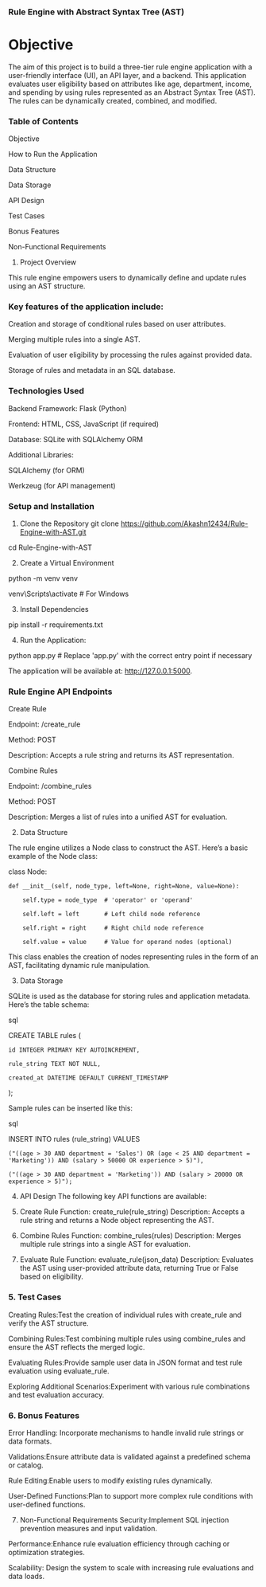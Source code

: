 ### Rule Engine with Abstract Syntax Tree (AST)
# Objective
The aim of this project is to build a three-tier rule engine application with a user-friendly interface (UI), an API layer, and a backend. This application evaluates user eligibility based on attributes like age, department, income, and spending by using rules represented as an Abstract Syntax Tree (AST). The rules can be dynamically created, combined, and modified.

### Table of Contents
Objective

How to Run the Application

Data Structure

Data Storage

API Design

Test Cases

Bonus Features

Non-Functional Requirements




1. Project Overview

This rule engine empowers users to dynamically define and update rules using an AST structure.
###  Key features of the application include:

Creation and storage of conditional rules based on user attributes.

Merging multiple rules into a single AST.

Evaluation of user eligibility by processing the rules against provided data.

Storage of rules and metadata in an SQL database.


### Technologies Used
Backend Framework: Flask (Python)

Frontend: HTML, CSS, JavaScript (if required)

Database: SQLite with SQLAlchemy ORM

Additional Libraries:

SQLAlchemy (for ORM)

Werkzeug (for API management)

### Setup and Installation
1. Clone the Repository
git clone https://github.com/Akashn12434/Rule-Engine-with-AST.git

cd Rule-Engine-with-AST

2. Create a Virtual Environment

python -m venv venv


venv\Scripts\activate      # For Windows

3. Install Dependencies

pip install -r requirements.txt

4. Run the Application:

python app.py  # Replace 'app.py' with the correct entry point if necessary

The application will be available at: http://127.0.0.1:5000.


### Rule Engine API Endpoints
Create Rule

Endpoint: /create_rule

Method: POST

Description: Accepts a rule string and returns its AST representation.

Combine Rules

Endpoint: /combine_rules

Method: POST

Description: Merges a list of rules into a unified AST for evaluation.

2. Data Structure

The rule engine utilizes a Node class to construct the AST. Here’s a basic example of the Node class:


class Node:

    def __init__(self, node_type, left=None, right=None, value=None):
        
        self.type = node_type  # 'operator' or 'operand'
        
        self.left = left       # Left child node reference
        
        self.right = right     # Right child node reference
        
        self.value = value     # Value for operand nodes (optional)
        
This class enables the creation of nodes representing rules in the form of an AST, facilitating dynamic rule manipulation.

3. Data Storage
   
SQLite is used as the database for storing rules and application metadata. Here’s the table schema:

sql


CREATE TABLE rules (
    
    id INTEGER PRIMARY KEY AUTOINCREMENT,
    
    rule_string TEXT NOT NULL,
    
    created_at DATETIME DEFAULT CURRENT_TIMESTAMP
    
);

Sample rules can be inserted like this:

sql

INSERT INTO rules (rule_string) VALUES

    ("((age > 30 AND department = 'Sales') OR (age < 25 AND department = 'Marketing')) AND (salary > 50000 OR experience > 5)"),
    
    ("((age > 30 AND department = 'Marketing')) AND (salary > 20000 OR experience > 5)");
    

4. API Design
The following key API functions are available:

1. Create Rule
Function: create_rule(rule_string)
Description: Accepts a rule string and returns a Node object representing the AST.
2. Combine Rules
Function: combine_rules(rules)
Description: Merges multiple rule strings into a single AST for evaluation.
3. Evaluate Rule
Function: evaluate_rule(json_data)
Description: Evaluates the AST using user-provided attribute data, returning True or False based on eligibility.

### 5. Test Cases
Creating Rules:Test the creation of individual rules with create_rule and verify the AST structure.

Combining Rules:Test combining multiple rules using combine_rules and ensure the AST reflects the merged logic.

Evaluating Rules:Provide sample user data in JSON format and test rule evaluation using evaluate_rule.

Exploring Additional Scenarios:Experiment with various rule combinations and test evaluation accuracy.

### 6. Bonus Features

Error Handling: Incorporate mechanisms to handle invalid rule strings or data formats.

Validations:Ensure attribute data is validated against a predefined schema or catalog.

Rule Editing:Enable users to modify existing rules dynamically.

User-Defined Functions:Plan to support more complex rule conditions with user-defined functions.

7. Non-Functional Requirements
Security:Implement SQL injection prevention measures and input validation.

Performance:Enhance rule evaluation efficiency through caching or optimization strategies.

Scalability: Design the system to scale with increasing rule evaluations and data loads.



